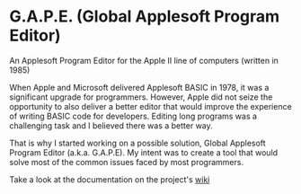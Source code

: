 # G.A.P.E. (Global Applesoft Program Editor)
An Applesoft Program Editor for the Apple II line of computers (written in 1985)

When Apple and Microsoft delivered Applesoft BASIC in 1978, it was a significant upgrade for programmers. 
However, Apple did not seize the opportunity to also deliver a better editor that would improve the experience of writing 
BASIC code for developers. Editing long programs was a challenging task and I believed there was a better way.

That is why I started working on a possible solution, Global Applesoft Program Editor (a.k.a. G.A.P.E). My intent was to create a tool that would solve most of the common issues faced by most programmers.

Take a look at the documentation on the project's [wiki](https://github.com/huibert7/G.A.P.E.-Global-Applesoft-Program-Editor-/wiki)
